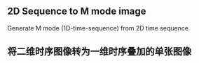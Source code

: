 ## 2D Sequence to M mode image
Generate M mode (1D-time-sequence) from 2D time sequence

## 将二维时序图像转为一维时序叠加的单张图像
